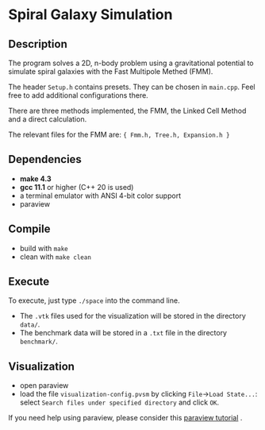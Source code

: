 # Spiral Galaxy Simulation

## Description
The program solves a 2D, n-body problem using a gravitational potential to simulate spiral galaxies with the Fast Multipole Methed (FMM).

The header `Setup.h` contains presets.
They can be chosen in `main.cpp`.
Feel free to add additional configurations there.

There are three methods implemented, the FMM, the Linked Cell Method and a direct calculation.

The relevant files for the FMM are: `{ Fmm.h, Tree.h, Expansion.h }`

## Dependencies
* __make 4.3__
* __gcc 11.1__ or higher (C++ 20 is used)
* a terminal emulator with ANSI 4-bit color support
* paraview

## Compile
* build with `make`
* clean with `make clean`

## Execute
To execute, just type `./space` into the command line.
* The `.vtk` files used for the visualization will be stored in the directory `data/`.
* The benchmark data will be stored in a `.txt` file in the directory `benchmark/`.

## Visualization
* open paraview
* load the file `visualization-config.pvsm` by clicking `File`→`Load State...`: select `Search files under specified directory` and click `OK`.

If you need help using paraview, please consider this
[paraview tutorial](https://www.bu.edu/tech/support/research/training-consulting/online-tutorials/paraview/)
.
